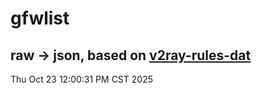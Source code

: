 # gfwlist
## raw -> json, based on [v2ray-rules-dat](https://github.com/Loyalsoldier/v2ray-rules-dat)
Thu Oct 23 12:00:31 PM CST 2025

